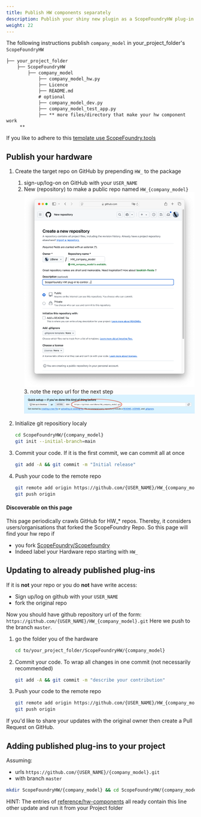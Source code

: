 ```yaml
---
title: Publish HW components separately
description: Publish your shiny new plugin as a ScopeFoundryHW plug-in on GitHub. 
weight: 22
---
```


The following instructions publish   `company_model`  in your_project_folder's `ScopeFoundryHW` 

```
├── your_project_folder
    ├── ScopeFoundryHW
     	├── company_model
     		├── company_model_hw.py					
     		├── Licence
     		├── README.md
     		# optional
     		├── company_model_dev.py			
     		├── company_model_test_app.py
     		├── ** more files/directory that make your hw component work
     **
```

If you like to adhere to this [template use ScopeFoundry.tools](/docs/11_tools-tutorials/2_hardware-1/#the-template) 

## Publish your hardware

1. Create the target repo on GitHub by prepending `HW_` to the package

   1. sign-up/log-on on GitHub with your `USER_NAME` 
   2. New (repository) to make a public repo named `HW_{company_model}`
      ![create_repo](create_repo.png)
      3. note the repo url for the next step![repo_created](repo_created.png)

2. Initialize git repositiory localy 

   ```sh
   cd ScopeFoundryHW/{company_model}
   git init --initial-branch=main
   ```

3. Commit your code. If it is the first commit, we can commit all at once 

   ```sh
   git add -A && git commit -m "Initial release"
   ```

4. Push your code to the remote repo

   ```sh
   git remote add origin https://github.com/{USER_NAME}/HW_{company_model}.git
   git push origin
   ```

#### Discoverable on this page

This page periodically crawls GitHub for HW_* repos. Thereby, it considers users/organisations that forked the ScopeFoundry Repo. So this page will find your hw repo if 

- you fork [ScopeFoundry/Scopefoundry](https://github.com/ScopeFoundry/ScopeFoundry)
- Indeed label your Hardware repo starting with `HW_`



## Updating to already published plug-ins

If it is **not** your repo or you do **not** have write access:

- Sign up/log on github with your  `USER_NAME`
- fork the original repo

Now you should have github repository url of the form: `https://github.com/{USER_NAME}/HW_{company_model}.git`  Here we push to the branch `master`.

1. go the folder you of the hardware
   ```sh
   cd to/your_project_folder/ScopeFoundryHW/{company_model}
   ```

2. Commit your code. To wrap all changes in one commit (not necessarily recommended)
   ```sh
   git add -A && git commit -m "describe your contribution"
   ```

4. Push your code to the remote repo
   ```sh
   git remote add origin https://github.com/{USER_NAME}/HW_{company_model}.git
   git push origin
   ```


If you'd like to share your updates with the original owner then create a Pull Request on GitHub.



## Adding published plug-ins to your project

Assuming:

- urls `https://github.com/{USER_NAME}/{company_model}.git`
- with branch `master`

```sh
mkdir ScopeFoundryHW/{company_model} && cd ScopeFoundryHW/{company_model} && git init --initial-branch=master && git remote add upstream https://github.com/{USER_NAME}/{company_model}.git && git pull upstream master && cd ../..
```

HINT: The entries of [reference/hw-components](/docs/300_reference/hw-components/) all ready contain this line other update and run it from your Project folder
